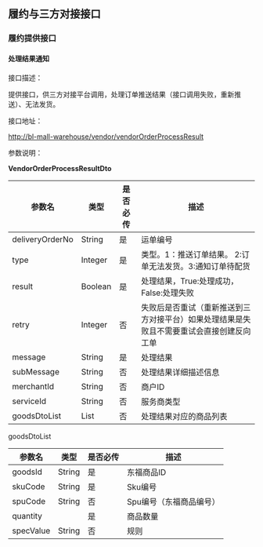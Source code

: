 ## 履约与三方对接接口

### 履约提供接口

#### 处理结果通知

接口描述：

提供接口，供三方对接平台调用，处理订单推送结果（接口调用失败，重新推送）、无法发货。

接口地址：

[http://bl-mall-warehouse/vendor/vendorOrderProcessResult](http://bl-mall-warehouse/vendor/vendorOrderProcessResult)

参数说明：

**VendorOrderProcessResultDto**


| 参数名          | 类型                 | 是否必传 | 描述                                                         |
| --------------- | -------------------- | -------- | ------------------------------------------------------------ |
| deliveryOrderNo | String               | 是       | 运单编号                                                     |
| type            | Integer              | 是       | 类型。1：推送订单结果。 2:订单无法发货。3:通知订单待配货     |
| result          | Boolean              | 是       | 处理结果，True:处理成功，False:处理失败                      |
| retry           | Integer              | 否       | 失败后是否重试（重新推送到三方对接平台）如果处理结果是失败且不需要重试会直接创建反向工单 |
| message         | String               | 是       | 处理结果                                                     |
| subMessage      | String               | 否       | 处理结果详细描述信息                                         |
| merchantId      | String               | 否       | 商户ID                                                       |
| serviceId       | String               | 否       | 服务商类型                                                   |
| goodsDtoList    | List<VendorGoodsDto> | 否       | 处理结果对应的商品列表                                       |

goodsDtoList


| 参数名    | 类型   | 是否必传 | 描述                    |
| --------- | ------ | -------- | ----------------------- |
| goodsId   | String | 是       | 东福商品ID              |
| skuCode   | String | 是       | Sku编号                 |
| spuCode   | String | 否       | Spu编号（东福商品编号） |
| quantity  |        | 是       | 商品数量                |
| specValue | String | 否       | 规则                    |

